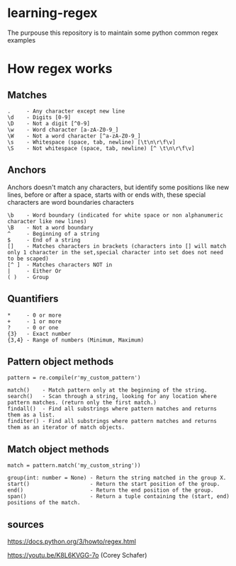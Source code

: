 # learning-regex
The purpouse this repository is to maintain some python common regex examples


# How regex works

## Matches
    .     - Any character except new line
    \d    - Digits [0-9]
    \D    - Not a digit [^0-9]
    \w    - Word character [a-zA-Z0-9_]
    \W    - Not a word character [^a-zA-Z0-9_]
    \s    - Whitespace (space, tab, newline) [\t\n\r\f\v]
    \S    - Not whitespace (space, tab, newline) [^ \t\n\r\f\v]

## Anchors
Anchors doesn't match any characters, but identify some positions like
new lines, before or after a space, starts with or ends with,
these special characters are word boundaries characters

    \b    - Word boundary (indicated for white space or non alphanumeric character like new lines)
    \B    - Not a word boundary
    ^     - Beginning of a string
    $     - End of a string
    []    - Matches characters in brackets (characters into [] will match only 1 character in the set,special character into set does not need to be scaped)
    [^ ]  - Matches characters NOT in
    |     - Either Or
    ( )   - Group

## Quantifiers
    *     - 0 or more
    +     - 1 or more
    ?     - 0 or one
    {3}   - Exact number
    {3,4} - Range of numbers (Minimum, Maximum)

## Pattern object methods
```
pattern = re.compile(r'my_custom_pattern')
```
    match()    - Match pattern only at the beginning of the string.
    search()   - Scan through a string, looking for any location where pattern matches. (return only the first match.)
    findall()  - Find all substrings where pattern matches and returns them as a list.
    finditer() - Find all substrings where pattern matches and returns them as an iterator of match objects.

## Match object methods
```
match = pattern.match('my_custom_string'))
```
    group(int: number = None) - Return the string matched in the group X.
    start()                   - Return the start position of the group.
    end()                     - Return the end position of the group.
    span()                    - Return a tuple containing the (start, end) positions of the match.

## sources

https://docs.python.org/3/howto/regex.html

https://youtu.be/K8L6KVGG-7o (Corey Schafer)